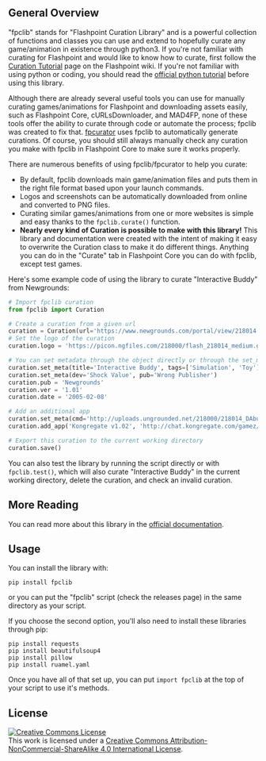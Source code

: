 ## General Overview
"fpclib" stands for "Flashpoint Curation Library" and is a powerful collection of functions and classes you can use and extend to hopefully curate any game/animation in existence through python3. If you're not familiar with curating for Flashpoint and would like to know how to curate, first follow the [Curation Tutorial](https://bluemaxima.org/flashpoint/datahub/Curation_Tutorial) page on the Flashpoint wiki. If you're not familiar with using python or coding, you should read the [official python tutorial](https://docs.python.org/3/tutorial/index.html) before using this library.

Although there are already several useful tools you can use for manually curating games/animations for Flashpoint and downloading assets easily, such as Flashpoint Core, cURLsDownloader, and MAD4FP, none of these tools offer the ability to curate through code or automate the process; fpclib was created to fix that. [fpcurator](https://github.com/FlashpointProject/fpcurator) uses fpclib to automatically generate curations. Of course, you should still always manually check any curation you make with fpclib in Flashpoint Core to make sure it works properly.

There are numerous benefits of using fpclib/fpcurator to help you curate:

* By default, fpclib downloads main game/animation files and puts them in the right file format based upon your launch commands.
* Logos and screenshots can be automatically downloaded from online and converted to PNG files.
* Curating similar games/animations from one or more websites is simple and easy thanks to the `fpclib.curate()` function.
* **Nearly every kind of Curation is possible to make with this library!** This library and documentation were created with the intent of making it easy to overwrite the Curation class to make it do different things. Anything you can do in the "Curate" tab in Flashpoint Core you can do with fpclib, except test games.

Here's some example code of using the library to curate "Interactive Buddy" from Newgrounds:
```python
# Import fpclib curation
from fpclib import Curation

# Create a curation from a given url
curation = Curation(url='https://www.newgrounds.com/portal/view/218014')
# Set the logo of the curation
curation.logo = 'https://picon.ngfiles.com/218000/flash_218014_medium.gif'

# You can set metadata through the object directly or through the set_meta method
curation.set_meta(title='Interactive Buddy', tags=['Simulation', 'Toy'])
curation.set_meta(dev='Shock Value', pub='Wrong Publisher')
curation.pub = 'Newgrounds'
curation.ver = '1.01'
curation.date = '2005-02-08'

# Add an additional app
curation.set_meta(cmd='http://uploads.ungrounded.net/218000/218014_DAbuddy_latest.swf')
curation.add_app('Kongregate v1.02', 'http://chat.kongregate.com/gamez/0003/0303/live/ib2.swf?kongregate_game_version=1363985380')

# Export this curation to the current working directory
curation.save()
```

You can also test the library by running the script directly or with `fpclib.test()`, which will also curate "Interactive Buddy" in the current working directory, delete the curation, and check an invalid curation.

## More Reading

You can read more about this library in the [official documentation](https://www.mathgeniuszach.com/bin/fpclib/).

## Usage

You can install the library with:
```
pip install fpclib
```

or you can put the "fpclib" script (check the releases page) in the same directory as your script.

If you choose the second option, you'll also need to install these libraries through pip:
```
pip install requests
pip install beautifulsoup4
pip install pillow
pip install ruamel.yaml
```

Once you have all of that set up, you can put `import fpclib` at the top of your script to use it's methods.

## License

<a rel="license" href="http://creativecommons.org/licenses/by-nc-sa/4.0/"><img alt="Creative Commons License" style="border-width:0" src="https://i.creativecommons.org/l/by-nc-sa/4.0/88x31.png" /></a><br/>This work is licensed under a <a rel="license" href="http://creativecommons.org/licenses/by-nc-sa/4.0/">Creative Commons Attribution-NonCommercial-ShareAlike 4.0 International License</a>.
